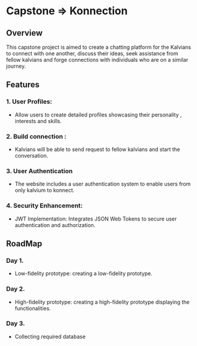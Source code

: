 # Capstone => Konnection

## Overview

This capstone project is aimed to create a chatting platform for the Kalvians to connect with one another, discuss their ideas, seek assistance from fellow kalvians and forge connections with individuals who are on a similar journey. 

## Features

### 1. User Profiles:
   -  Allow users to create detailed profiles showcasing their personality , interests and skills.

### 2. Build connection :
   -  Kalvians will be able to send request to fellow kalvians and start the conversation.

### 3. User Authentication
   - The website includes a user authentication system to enable users from only kalvium to konnect.

### 4. Security Enhancement:
   - JWT Implementation: Integrates JSON Web Tokens to secure user authentication and authorization.


## RoadMap

### Day 1.
   - Low-fidelity prototype: creating a low-fidelity prototype.

### Day 2.
   - High-fidelity prototype: creating a high-fidelity prototype displaying the functionalities.

### Day 3.
 - Collecting required database
